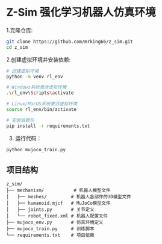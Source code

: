 # Z-Sim 强化学习机器人仿真环境
1.克隆仓库:
```bash
git clone https://github.com/mrking66/z_sim.git
cd z_sim
```
    
2.创建虚拟环境并安装依赖:
```bash
# 创建虚拟环境
python -m venv rl_env

# Windows系统激活虚拟环境
.\rl_env\Scripts\activate

# Linux/MacOS系统激活虚拟环境
source rl_env/bin/activate

# 安装依赖包
pip install -r requirements.txt
```


3. 运行代码：
```bash
python mujoco_train.py
```



## 项目结构

```
z_sim/
├── mechanism/           # 机器人模型文件
│   ├── meshes/         # 机器人各部件的3D模型文件
│   ├── humanoid.mjcf   # MuJoCo模型文件
│   ├── joints.py       # 关节定义
│   └── robot_fixed.xml # 机器人配置文件
├── mujoco_env.py       # 仿真环境定义
├── mujoco_train.py     # 训练脚本
└── requirements.txt    # 项目依赖
```